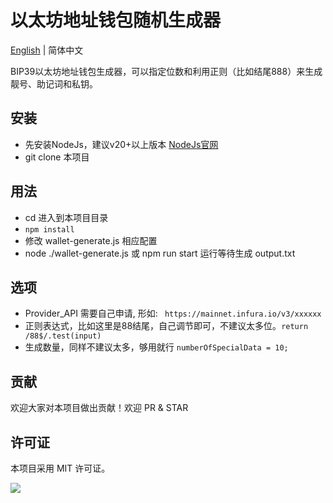# 以太坊地址钱包随机生成器
[English](https://github.com/subwaynextstation/Wallet-Creation/blob/main/README.EN.md) | 简体中文

BIP39以太坊地址钱包生成器，可以指定位数和利用正则（比如结尾888）来生成靓号、助记词和私钥。

## 安装
- 先安装NodeJs，建议v20+以上版本 [NodeJs官网](https://nodejs.org/en)
- git clone 本项目

## 用法
- cd 进入到本项目目录
- `npm install`
- 修改 wallet-generate.js 相应配置
- node ./wallet-generate.js 或 npm run start 运行等待生成 output.txt

## 选项
- Provider_API 需要自己申请, 形如: ` https://mainnet.infura.io/v3/xxxxxx`
- 正则表达式，比如这里是88结尾，自己调节即可，不建议太多位。`return /88$/.test(input)` 
- 生成数量，同样不建议太多，够用就行 `numberOfSpecialData = 10; `


## 贡献
欢迎大家对本项目做出贡献！欢迎 PR & STAR

## 许可证
本项目采用 MIT 许可证。

<a href="https://github.com/subwaynextstation/Wallet-Creation/graphs/contributors">
  <img src="https://contrib.rocks/image?repo=yuanlaishiali/Wallet-Creation" />
</a>
